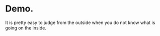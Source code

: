 # Demo.

It is pretty easy to judge from the outside when you do not know what is going on  the inside. 